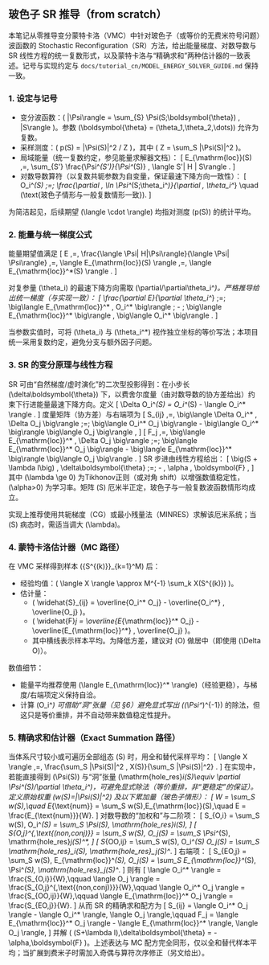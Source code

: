 ## 玻色子 SR 推导（from scratch）

本笔记从零推导变分蒙特卡洛（VMC）中针对玻色子（或等价的无费米符号问题）波函数的 Stochastic Reconfiguration（SR）方法，给出能量梯度、对数导数与 SR 线性方程的统一复数形式，以及蒙特卡洛与“精确求和”两种估计器的一致表述。记号与实现约定与 `docs/tutorial_cn/MODEL_ENERGY_SOLVER_GUIDE.md` 保持一致。

### 1. 设定与记号

- 变分波函数：\( |\Psi\rangle = \sum_{S} \Psi(S;\boldsymbol{\theta}) \, |S\rangle \)。参数 \(\boldsymbol{\theta} = (\theta_1,\theta_2,\dots)\) 允许为复数。
- 采样测度：\( p(S) = |\Psi(S)|^2 / Z \)，其中 \( Z = \sum_S |\Psi(S)|^2 \)。
- 局域能量（统一复数约定，参见能量求解器文档）：
\[
E_{\mathrm{loc}}(S) \,=\, \sum_{S'} \frac{\Psi^*(S')}{\Psi^*(S)} \, \langle S'| H | S\rangle .
\]
- 对数导数算符（以复数共轭参数为自变量，保证最速下降方向一致性）：
\[
O_i^*(S) \;=\; \frac{\partial \, \ln \Psi^*(S;\theta_i^*)}{\partial \, \theta_i^*}
\quad (\text{玻色子情形与一般复数情形一致}).
\]

为简洁起见，后续期望 \(\langle \cdot \rangle\) 均指对测度 \(p(S)\) 的统计平均。

### 2. 能量与统一梯度公式

能量期望值满足
\[
E \,=\, \frac{\langle \Psi| H|\Psi\rangle}{\langle \Psi| \Psi\rangle}
 \,=\, \langle E_{\mathrm{loc}}(S) \rangle \,=\, \langle E_{\mathrm{loc}}^*(S) \rangle .
\]

对复参量 \(\theta_i\) 的最速下降方向需取 \(\partial/\partial\theta_i^*\)。严格推导给出统一梯度（与实现一致）：
\[
\frac{\partial E}{\partial \theta_i^*}
\;=\; \big\langle E_{\mathrm{loc}}^* \, O_i^* \big\rangle
\; - \; \big\langle E_{\mathrm{loc}}^* \big\rangle \, \big\langle O_i^* \big\rangle .
\]

当参数实值时，可将 \(\theta_i\) 与 \(\theta_i^*\) 视作独立坐标的等价写法；本项目统一采用复数约定，避免分支与额外因子问题。


### 3. SR 的变分原理与线性方程

SR 可由“自然梯度/虚时演化”的二次型投影得到：在小步长 \(\delta\boldsymbol{\theta}\) 下，以费舍尔度量（由对数导数的协方差给出）约束下行进能量最速下降方向。定义
\[
\Delta O_i^*(S) = O_i^*(S) - \langle O_i^* \rangle .
\]
度量矩阵（协方差）与右端项为
\[
S_{ij} \,=\, \big\langle \Delta O_i^* \, \Delta O_j \big\rangle
\;=\; \big\langle O_i^* O_j \big\rangle - \big\langle O_i^* \big\rangle \big\langle O_j \big\rangle ,
\]
\[
F_j \,=\, \big\langle E_{\mathrm{loc}}^* \, \Delta O_j \big\rangle
\;=\; \big\langle E_{\mathrm{loc}}^* O_j \big\rangle - \big\langle E_{\mathrm{loc}}^* \big\rangle \big\langle O_j \big\rangle .
\]
SR 步进由线性方程给出：
\[
\big(S + \lambda I\big) \, \delta\boldsymbol{\theta} \;=\; - \, \alpha \, \boldsymbol{F} ,
\]
其中 \(\lambda \ge 0\) 为Tikhonov正则（或对角 shift）以增强数值稳定性，\(\alpha>0\) 为学习率。矩阵 \(S\) 厄米半正定，玻色子与一般复数波函数情形均成立。

实现上推荐使用共轭梯度（CG）或最小残量法（MINRES）求解该厄米系统；当 \(S\) 病态时，需适当调大 \(\lambda\)。

### 4. 蒙特卡洛估计器（MC 路径）

在 VMC 采样得到样本 \(\{S^{(k)}\}_{k=1}^M\) 后：

- 经验均值：\( \langle X \rangle \approx M^{-1} \sum_k X(S^{(k)}) \)。
- 估计量：
  - \( \widehat{S}_{ij} = \overline{O_i^* O_j} - \overline{O_i^*} \, \overline{O_j} \)。
  - \( \widehat{F}_j = \overline{E_{\mathrm{loc}}^* O_j} - \overline{E_{\mathrm{loc}}^*} \, \overline{O_j} \)。
  - 其中横线表示样本平均。为降低方差，建议对 \(O\) 做居中（即使用 \(\Delta O\)）。

数值细节：
- 能量平均推荐使用 \(\langle E_{\mathrm{loc}}^* \rangle\)（经验更稳），与梯度/右端项定义保持自洽。
- 计算 \(O_i^*\) 可借助“洞”张量（见 §6）避免显式写出 \((\Psi^*)^{-1}\) 的除法，但这只是等价重排，并不自动带来数值稳定性提升。

### 5. 精确求和估计器（Exact Summation 路径）

当体系尺寸较小或可遍历全部组态 \(S\) 时，用全和替代采样平均：
\[
\langle X \rangle \,=\, \frac{\sum_S |\Psi(S)|^2 \, X(S)}{\sum_S |\Psi(S)|^2} .
\]
在实现中，若能直接得到 \(\Psi(S)\) 与“洞”张量 \(\mathrm{hole\_res}_i(S)\equiv \partial \Psi^*(S)/\partial \theta_i^*\)，可避免显式除法（等价重排，非“更稳定”的保证）。定义原始权重 \(w(S)=|\Psi(S)|^2\) 及以下累加量（玻色子情形）：
\[
W = \sum_S w(S),\quad E_{\text{num}} = \sum_S w(S)\,E_{\mathrm{loc}}(S),\quad E = \frac{E_{\text{num}}}{W}.
\]
对数导数的“加权和”与二阶项：
\[
S_{O,i} = \sum_S w(S)\, O_i^*(S) = \sum_S \Psi(S)\, \mathrm{hole\_res}_i(S),
\]
\[
S_{O,j}^{\,\text{(non\,conj)}} = \sum_S w(S)\, O_j(S) = \sum_S \Psi^*(S)\, \mathrm{hole\_res}_j(S)^*,
\]
\[
S_{OO,ij} = \sum_S w(S)\, O_i^*(S) O_j(S) = \sum_S \mathrm{hole\_res}_i(S)\, \mathrm{hole\_res}_j(S)^*.
\]
右端项：
\[
S_{EO,j} = \sum_S w(S)\, E_{\mathrm{loc}}^*(S)\, O_j(S) = \sum_S E_{\mathrm{loc}}^*(S)\, \Psi^*(S)\, \mathrm{hole\_res}_j(S)^*.
\]
则有
\[
\langle O_i^* \rangle = \frac{S_{O,i}}{W},\qquad \langle O_j \rangle = \frac{S_{O,j}^{\,\text{(non\,conj)}}}{W},\qquad
\langle O_i^* O_j \rangle = \frac{S_{OO,ij}}{W},\qquad \langle E_{\mathrm{loc}}^* O_j \rangle = \frac{S_{EO,j}}{W}.
\]
从而 SR 的精确求和配方为
\[
S_{ij} = \langle O_i^* O_j \rangle - \langle O_i^* \rangle\, \langle O_j \rangle,\qquad
F_j = \langle E_{\mathrm{loc}}^* O_j \rangle - \langle E_{\mathrm{loc}}^* \rangle\, \langle O_j \rangle,
\]
并解 \( (S+\lambda I)\,\delta\boldsymbol{\theta} = -\alpha\,\boldsymbol{F} \)。上述表达与 MC 配方完全同形，仅以全和替代样本平均；当扩展到费米子时需加入奇偶与算符次序修正（另文给出）。



